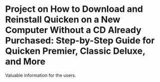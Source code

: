 # Project on How to Download and Reinstall Quicken on a New Computer Without a CD Already Purchased: Step-by-Step Guide for Quicken Premier, Classic Deluxe, and More
Valuable information for the users.



